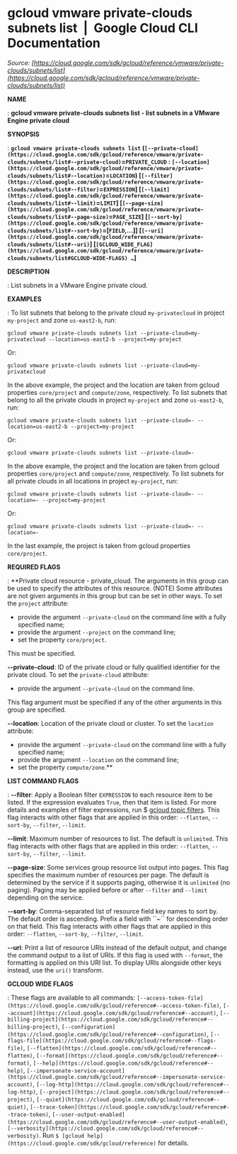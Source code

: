 # gcloud vmware private-clouds subnets list  |  Google Cloud CLI Documentation

*Source: [https://cloud.google.com/sdk/gcloud/reference/vmware/private-clouds/subnets/list](https://cloud.google.com/sdk/gcloud/reference/vmware/private-clouds/subnets/list)*

**NAME**

: **gcloud vmware private-clouds subnets list - list subnets in a VMware Engine private cloud**

**SYNOPSIS**

: **`gcloud vmware private-clouds subnets list` (`[--private-cloud](https://cloud.google.com/sdk/gcloud/reference/vmware/private-clouds/subnets/list#--private-cloud)`=`PRIVATE_CLOUD` : `[--location](https://cloud.google.com/sdk/gcloud/reference/vmware/private-clouds/subnets/list#--location)`=`LOCATION`) [`[--filter](https://cloud.google.com/sdk/gcloud/reference/vmware/private-clouds/subnets/list#--filter)`=`EXPRESSION`] [`[--limit](https://cloud.google.com/sdk/gcloud/reference/vmware/private-clouds/subnets/list#--limit)`=`LIMIT`] [`[--page-size](https://cloud.google.com/sdk/gcloud/reference/vmware/private-clouds/subnets/list#--page-size)`=`PAGE_SIZE`] [`[--sort-by](https://cloud.google.com/sdk/gcloud/reference/vmware/private-clouds/subnets/list#--sort-by)`=[`FIELD`,…]] [`[--uri](https://cloud.google.com/sdk/gcloud/reference/vmware/private-clouds/subnets/list#--uri)`] [`[GCLOUD_WIDE_FLAG](https://cloud.google.com/sdk/gcloud/reference/vmware/private-clouds/subnets/list#GCLOUD-WIDE-FLAGS) …`]**

**DESCRIPTION**

: List subnets in a VMware Engine private cloud.

**EXAMPLES**

: To list subnets that belong to the private cloud `my-privatecloud` in
project `my-project` and zone `us-east2-b`, run:

```
gcloud vmware private-clouds subnets list --private-cloud=my-privatecloud --location=us-east2-b --project=my-project
```

Or:

```
gcloud vmware private-clouds subnets list --private-cloud=my-privatecloud
```

In the above example, the project and the location are taken from gcloud
properties `core/project` and `compute/zone`,
respectively.
To list subnets that belong to all the private clouds in project
`my-project` and zone `us-east2-b`, run:

```
gcloud vmware private-clouds subnets list --private-cloud=- --location=us-east2-b --project=my-project
```

Or:

```
gcloud vmware private-clouds subnets list --private-cloud=-
```

In the above example, the project and the location are taken from gcloud
properties `core/project` and `compute/zone`,
respectively.
To list subnets for all private clouds in all locations in project
`my-project`, run:

```
gcloud vmware private-clouds subnets list --private-cloud=- --location=- --project=my-project
```

Or:

```
gcloud vmware private-clouds subnets list --private-cloud=- --location=-
```

In the last example, the project is taken from gcloud properties
`core/project`.

**REQUIRED FLAGS**

: **Private cloud resource - private_cloud. The arguments in this group can be used
to specify the attributes of this resource. (NOTE) Some attributes are not given
arguments in this group but can be set in other ways.
To set the `project` attribute:

- provide the argument `--private-cloud` on the command line with a
fully specified name;
- provide the argument `--project` on the command line;
- set the property `core/project`.

This must be specified.

**--private-cloud**:
ID of the private cloud or fully qualified identifier for the private cloud.
To set the `private-cloud` attribute:

- provide the argument `--private-cloud` on the command line.

This flag argument must be specified if any of the other arguments in this group
are specified.

**--location**:
Location of the private cloud or cluster.
To set the `location` attribute:

- provide the argument `--private-cloud` on the command line with a
fully specified name;
- provide the argument `--location` on the command line;
- set the property `compute/zone`.**

**LIST COMMAND FLAGS**

: **--filter**:
Apply a Boolean filter `EXPRESSION` to each resource item
to be listed. If the expression evaluates `True`, then that item is
listed. For more details and examples of filter expressions, run $ [gcloud topic filters](https://cloud.google.com/sdk/gcloud/reference/topic/filters). This flag
interacts with other flags that are applied in this order:
`--flatten`, `--sort-by`, `--filter`,
`--limit`.

**--limit**:
Maximum number of resources to list. The default is `unlimited`. This
flag interacts with other flags that are applied in this order:
`--flatten`, `--sort-by`, `--filter`,
`--limit`.

**--page-size**:
Some services group resource list output into pages. This flag specifies the
maximum number of resources per page. The default is determined by the service
if it supports paging, otherwise it is `unlimited` (no paging).
Paging may be applied before or after `--filter` and
`--limit` depending on the service.

**--sort-by**:
Comma-separated list of resource field key names to sort by. The default order
is ascending. Prefix a field with ``~´´ for descending order on that
field. This flag interacts with other flags that are applied in this order:
`--flatten`, `--sort-by`, `--filter`,
`--limit`.

**--uri**:
Print a list of resource URIs instead of the default output, and change the
command output to a list of URIs. If this flag is used with
`--format`, the formatting is applied on this URI list. To display
URIs alongside other keys instead, use the `uri()` transform.

**GCLOUD WIDE FLAGS**

: These flags are available to all commands: `[--access-token-file](https://cloud.google.com/sdk/gcloud/reference#--access-token-file)`,
`[--account](https://cloud.google.com/sdk/gcloud/reference#--account)`, `[--billing-project](https://cloud.google.com/sdk/gcloud/reference#--billing-project)`,
`[--configuration](https://cloud.google.com/sdk/gcloud/reference#--configuration)`,
`[--flags-file](https://cloud.google.com/sdk/gcloud/reference#--flags-file)`,
`[--flatten](https://cloud.google.com/sdk/gcloud/reference#--flatten)`, `[--format](https://cloud.google.com/sdk/gcloud/reference#--format)`, `[--help](https://cloud.google.com/sdk/gcloud/reference#--help)`, `[--impersonate-service-account](https://cloud.google.com/sdk/gcloud/reference#--impersonate-service-account)`,
`[--log-http](https://cloud.google.com/sdk/gcloud/reference#--log-http)`,
`[--project](https://cloud.google.com/sdk/gcloud/reference#--project)`, `[--quiet](https://cloud.google.com/sdk/gcloud/reference#--quiet)`, `[--trace-token](https://cloud.google.com/sdk/gcloud/reference#--trace-token)`, `[--user-output-enabled](https://cloud.google.com/sdk/gcloud/reference#--user-output-enabled)`,
`[--verbosity](https://cloud.google.com/sdk/gcloud/reference#--verbosity)`.
Run `$ [gcloud help](https://cloud.google.com/sdk/gcloud/reference)` for details.